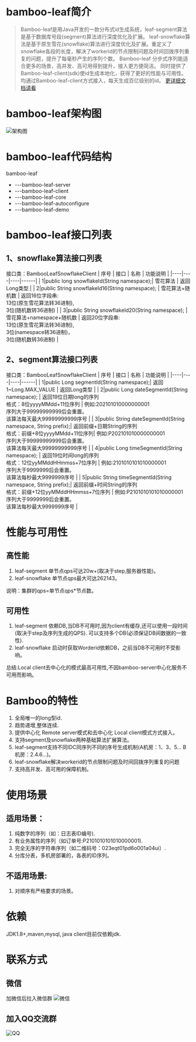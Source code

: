 # bamboo-leaf简介
> Bamboo-leaf是用Java开发的一款分布式id生成系统，leaf-segment算法是基于数据库号段(segment)算法进行深度优化及扩展。
leaf-snowflake算法是基于原生雪花(snowflake)算法进行深度优化及扩展。重定义了snowflake各段的长度，解决了workerid的节点限制问题及时间回拨序列重复的问题，提升了每毫秒产生的序列个数。
Bamboo-leaf 分步式序列能适合更多的场景，高并发、高可用得到提升，接入更方便简洁。
同时提供了Bamboo-leaf-client(sdk)使id生成本地化，获得了更好的性能与可用性。均通过Bamboo-leaf-client方式接入，每天生成百亿级别的id。
[更详细文档请看](https://gitee.com/sunney/bamboo-leaf/wikis/Home?sort_id=3295968)

# bamboo-leaf架构图
![架构图](./doc/image/bamboo-leaf.jpg)

# bamboo-leaf代码结构
bamboo-leaf
- ---bamboo-leaf-server
- ---bamboo-leaf-client
- ---bamboo-leaf-core
- ---bamboo-leaf-autoconfigure
- ---bamboo-leaf-demo

# bamboo-leaf接口列表
## 1、snowflake算法接口列表
   接口类：BambooLeafSnowflakeClient
| 序号 | 接口 | 名称 | 功能说明 |
|----|----|----|------|
|   1|public long snowflakeId(String namespace);| 雪花算法   |   返回Long类型   |
|   2|public String snowflakeId16(String namespace); |  雪花算法+随机数  | 返回16位字段串:<br>13位(原生雪花算法转36进制), <br>3位(随机数转36进制)   |
|   3|public String snowflakeId20(String namespace); |  雪花算法+namespace+随机数  |  返回20位字段串:<br>13位(原生雪花算法转36进制), <br>3位(namespace转36进制)， <br>3位(随机数转36进制)    |

## 2、segment算法接口列表
接口类：BambooLeafSnowflakeClient
| 序号 | 接口 | 名称 | 功能说明 |
|----|----|----|------|
|   1|public Long segmentId(String namespace);| 返回1~Long.MAX_VALUE   |   返回Long类型   |
|   2|public Long dateSegmentId(String namespace); |  返回19位日期long的序列<br>格式：8位yyyyMMdd+11位序列  | 例如:202101010000000001<br>序列大于99999999999后会重置。<br>该算法每天最大99999999999序号 |
|   3|public String dateSegmentId(String namespace, String prefix);| 返回前缀+日期String的序列<br>格式：前缀+8位yyyyMMdd+11位序列| 例如:P202101010000000001<br>序列大于99999999999后会重置。<br>该算法每天最大99999999999序号  |
|   4|public Long timeSegmentId(String namespace); |  返回19位时间long的序列<br>格式：12位yyMMddHHmmss+7位序列  | 例如:2101010101010000001<br>序列大于9999999后会重置。<br>该算法每秒最大9999999序号   |
|   5|public String timeSegmentId(String namespace, String prefix);|  返回前缀+时间String的序列<br>格式：前缀+12位yyMMddHHmmss+7位序列   | 例如:P2101010101010000001<br>序列大于9999999后会重置。<br>该算法每秒最大9999999序号     |


# 性能与可用性
## 高性能
1. leaf-segment 单节点qps可达20w+(取决于step,服务器性能)。
2. leaf-snowflake 单节点qps最大可达262143。

说明：集群的qps=单节点qps*节点数。

## 可用性
1. leaf-segment
   依赖DB,当DB不可用时,因为client有缓存,还可以使用一段时间(取决于step及序列生成的QPS).
   可以支持多个DB(必须保证DB间数据的一致性).
2. leaf-snowflake
   启动时获取Worderid依赖DB，之前当DB不可用时不受影响。

总结:Local client去中心化的模式最高可用性,不因bamboo-server中心化服务不可用而影响。

# Bamboo的特性
1. 全局唯一的long型id.
2. 趋势递增,整体连续.
3. 提供中心化 Remote server模式和去中心化 Local client模式方式接入。
4. 支持segment及snowflake两种基础算法扩展算法。
5. leaf-segment支持不同IDC同序列不同的序号生成机制(A机房：1、3、5... B机房：2.4.6...)。
6. leaf-snowflake解决workerid的节点限制问题及时间回拨序列重复的问题
7. 支持高并发、高可用的保障机制。

# 使用场景
## 适用场景：
1. 纯数字的序列（如：日志表ID编号).
2. 有业务属性的序列（如订单号:P2101010101010000001).
3. 完全无序的字符串序列（如二维码号：023eqt01pd6o001a04ui）.
4. 分库分表，多机房部署的，各表的ID序列。

## 不适用场景:
1. 对顺序有严格要求的场景。

# 依赖
JDK1.8+,maven,mysql, java client目前仅依赖jdk.

# 联系方式

## 微信
 加微信后拉入微信群
 ![微信](./doc/image/weixin.png)
 
## 加入QQ交流群
 ![QQ](./doc/image/qq-club.png)
 